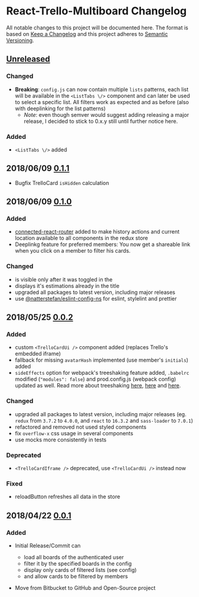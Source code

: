 # React-Trello-Multiboard Changelog

All notable changes to this project will be documented here. The format is based
on [Keep a Changelog](http://keepachangelog.com/en/1.0.0/) and this project
adheres to [Semantic Versioning](http://semver.org/spec/v2.0.0.html).

## [Unreleased][1]

### Changed

* **Breaking**: `config.js` can now contain multiple `lists` patterns, each list
  will be available in the `<ListTabs \/>` component and can later be used to
  select a specific list. All filters work as expected and as before (also with
  deeplinking for the list patterns)
  * _Note_: even though semver would suggest adding releasing a major release, I
    decided to stick to 0.x.y still until further notice here.

### Added

* `<ListTabs \/>` added

## 2018/06/09 [0.1.1][5]

* Bugfix TrelloCard `isHidden` calculation

## 2018/06/09 [0.1.0][4]

### Added

* [connected-react-router](https://github.com/supasate/connected-react-router)
  added to make history actions and current location available to all components
  in the redux store
* Deeplinkg feature for preferred members: You now get a shareable link when you
  click on a member to filter his cards.

### Changed

* <EstimationCard /> is visible only after it was toggled in the <MainApp />
* <BoardsList /> displays it's estimations already in the title
* upgraded all packages to latest version, including major releases
* use [@natterstefan/eslint-config-ns](https://github.com/natterstefan/eslint-config-ns)
  for eslint, stylelint and prettier

## 2018/05/25 [0.0.2][3]

### Added

* custom `<TrelloCardUi />` component added (replaces Trello's embedded iframe)
* fallback for missing `avatarHash` implemented (use member's `initials`) added
* `sideEffects` option for webpack's treeshaking feature added, `.babelrc` modified
  (`"modules": false`) and prod.config.js (webpack config) updated as well. Read more about
  treeshaking [here](https://webpack.js.org/guides/tree-shaking/),
  [here](https://stackoverflow.com/a/47675519/1238150) and
  [here](https://github.com/webpack/webpack/issues/6992#issuecomment-379662391).

### Changed

* upgraded all packages to latest version, including major releases (eg. `redux`
  from `3.7.2` to `4.0.0`, and `react` to `16.3.2` and `sass-loader` to `7.0.1`)
* refactored and removed not used styled components
* fix `overflow-x` css usage in several components
* use mocks more consistently in tests

### Deprecated

* `<TrelloCardIframe />` deprecated, use `<TrelloCardUi />` instead now

### Fixed

* reloadButton refreshes all data in the store

## 2018/04/22 [0.0.1][2]

### Added

* Initial Release/Commit can

  * load all boards of the authenticated user
  * filter it by the specified boards in the config
  * display only cards of filtered lists (see config)
  * and allow cards to be filtered by members

* Move from Bitbucket to GitHub and Open-Source project

[1]: https://github.com/natterstefan/react-trello-multiboard/compare/v0.1.0...HEAD
[2]: https://github.com/natterstefan/react-trello-multiboard/releases/tag/v0.0.1
[3]: https://github.com/natterstefan/react-trello-multiboard/compare/v0.0.1...v0.0.2
[4]: https://github.com/natterstefan/react-trello-multiboard/compare/v0.0.2...v0.1.0
[5]: https://github.com/natterstefan/react-trello-multiboard/compare/v0.1.0...v0.1.1
